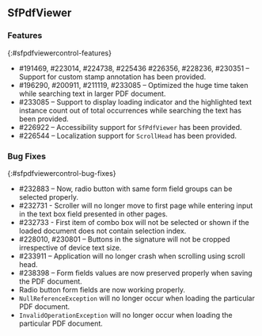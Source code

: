 ## SfPdfViewer

### Features
{:#sfpdfviewercontrol-features}

* \#191469, \#223014, \#224738, \#225436 \#226356, \#228236, \#230351 – Support for custom stamp annotation has been provided.
* \#196290, \#200911, \#211119, \#233085 – Optimized the huge time taken while searching text in larger PDF document. 
* \#233085 – Support to display loading indicator and the highlighted text instance count out of total occurrences while searching the text has been provided.
* \#226922 – Accessibility support for `SfPdfViewer` has been provided.
* \#226544 – Localization support for `ScrollHead` has been provided.

### Bug Fixes
{:#sfpdfviewercontrol-bug-fixes}

* \#232883 – Now, radio button with same form field groups can be selected properly.
* \#232731 - Scroller will no longer move to first page while entering input in the text box field presented in other pages.
* \#232733 - First item of combo box will not be selected or shown if the loaded document does not contain selection index.
* \#228010, \#230801 – Buttons in the signature will not be cropped irrespective of device text size.
* \#233911 – Application will no longer crash when scrolling using scroll head.
* \#238398 – Form fields values are now preserved properly when saving the PDF document.
*  Radio button form fields are now working properly.
* `NullReferenceException` will no longer occur when loading the particular PDF document.
* `InvalidOperationException` will no longer occur when loading the particular PDF document.

